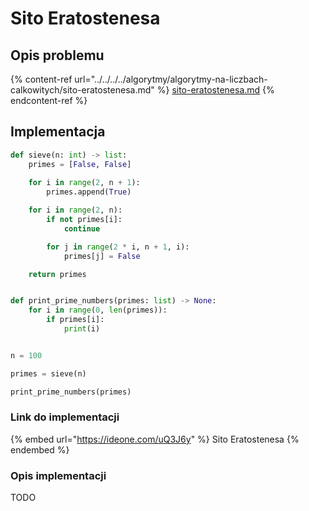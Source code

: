 # Sito Eratostenesa

## Opis problemu

{% content-ref url="../../../../algorytmy/algorytmy-na-liczbach-calkowitych/sito-eratostenesa.md" %}
[sito-eratostenesa.md](../../../../algorytmy/algorytmy-na-liczbach-calkowitych/sito-eratostenesa.md)
{% endcontent-ref %}

## Implementacja

```python
def sieve(n: int) -> list:
    primes = [False, False]
    
    for i in range(2, n + 1):
        primes.append(True)

    for i in range(2, n):
        if not primes[i]:
            continue

        for j in range(2 * i, n + 1, i):
            primes[j] = False

    return primes


def print_prime_numbers(primes: list) -> None:
    for i in range(0, len(primes)):
        if primes[i]:
            print(i)


n = 100

primes = sieve(n)

print_prime_numbers(primes)
```

### Link do implementacji

{% embed url="https://ideone.com/uQ3J6y" %}
Sito Eratostenesa
{% endembed %}

### Opis implementacji

TODO

